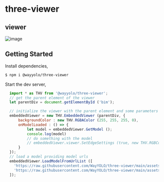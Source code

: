 # three-viewer

## viewer

![image](https://github.com/WayYOLO/three-viewer/raw/main/assets/img/Jietu20221024-092728-HD.gif)

## Getting Started

Install dependencies,

```bash
$ npm i @wayyolo/three-viewer
```

Start the dev server,

```javascript
  import * as THV from '@wayyolo/three-viewer';
  // get the parent element of the viewer
  let parentDiv = document.getElementById ('bim');

  // initialize the viewer with the parent element and some parameters
  embeddedViewer = new THV.EmbeddedViewer (parentDiv, {
      backgroundColor : new THV.RGBAColor (255, 255, 255, 0),
      onModelLoaded : () => {
          let model = embeddedViewer.GetModel ();
          console.log(model)
          // do something with the model
          // embeddedViewer.viewer.SetEdgeSettings (true, new THV.RGBColor (0, 0, 0), 1);
      }
  });
  // load a model providing model urls
  embeddedViewer.LoadModelFromUrlList ([
    'https://raw.githubusercontent.com/WayYOLO/three-viewer/main/assets/model/good.obj',
    'https://raw.githubusercontent.com/WayYOLO/three-viewer/main/assets/model/good.mtl'
  ]);
```
